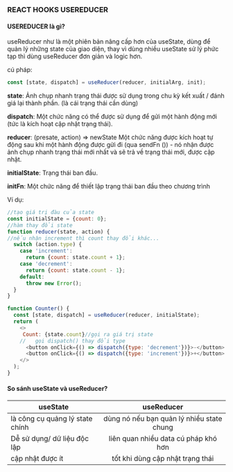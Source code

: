 ### REACT HOOKS USEREDUCER
#### USEREDUCER là gì?
useReducer như là một phiên bản nâng cấp hơn của useState, dùng để quản lý những state của giao diện, thay vì dùng nhiều useState sử lý phức tạp thì dùng useReducer đơn giản và logic hơn.
 
cú pháp:
``` js
const [state, dispatch] = useReducer(reducer, initialArg, init);
```
**state**: Ảnh chụp nhanh trạng thái được sử dụng trong chu kỳ kết xuất / đánh giá lại thành phần. (là cái trạng thái cần dùng)

**dispatch**: Một chức năng có thể được sử dụng để gửi một hành động mới (tức là kích hoạt cập nhật trạng thái).

**reducer**: (presate, action) => newState 
Một chức năng được kích hoạt tự động sau khi một hành động được gửi đi (qua sendFn ()) - nó nhận được ảnh chụp nhanh trạng thái mới nhất và sẽ trả về trạng thái mới, được cập nhật.

**initialState**: Trạng thái ban đầu.

**initFn**: Một chức năng để thiết lập trạng thái ban đầu theo chương trình

Ví dụ: 

``` js
//tạo giá trị đàu của state
const initialState = {count: 0};
//hàm thay đổi state
function reducer(state, action) {
//nếu nhận increment thì count thay đổi khác...
  switch (action.type) {
    case 'increment':
      return {count: state.count + 1};
    case 'decrement':
      return {count: state.count - 1};
    default:
      throw new Error();
  }
}

function Counter() {
  const [state, dispatch] = useReducer(reducer, initialState);
  return (
    <>
     Count: {state.count}//gọi ra giá trị state
    //   gọi dispatch() thay đổi type
      <button onClick={() => dispatch({type: 'decrement'})}>-</button>
      <button onClick={() => dispatch({type: 'increment'})}>+</button>
    </>
  );
}
```

#### So sánh useState và useReducer?

| useState| useReducer    |
|----------|:-------------:|
|là công cụ quảng lý state chính|  dùng nó nếu bạn quản lý nhiều state chung| 
| Dễ sử dụng/ dữ liệu độc lập |    liên quan nhiều data cú pháp khó hơn  |  
| cập nhật được ít | tốt khi dùng cập nhật trạng thái |  

